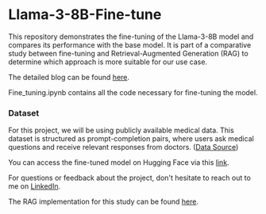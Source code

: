 # Llama-3-8B-Fine-tune

This repository demonstrates the fine-tuning of the Llama-3-8B model and compares its performance with the base model. It is part of a comparative study between fine-tuning and Retrieval-Augmented Generation (RAG) to determine which approach is more suitable for our use case.

The detailed blog can be found [here](https://medium.com/@siddheshraw/389554dd1f64).


Fine_tuning.ipynb contains all the code necessary for fine-tuning the model.


### Dataset
For this project, we will be using publicly available medical data. This dataset is structured as prompt-completion pairs, where users ask medical questions and receive relevant responses from doctors. ([Data Source](https://github.com/Kent0n-Li/ChatDoctor/blob/main/README.md))

You can access the fine-tuned model on Hugging Face via this [link](https://huggingface.co/Sid404/Llama-3-8B-bnb-4bit-medical_LoRA/tree/main).


For questions or feedback about the project, don't hesitate to reach out to me on [LinkedIn](https://www.linkedin.com/in/siddhesh-sreedar/).


The RAG implementation for this study can be found [here](https://github.com/Siddhesh19991/RAG_Medical_Data).
